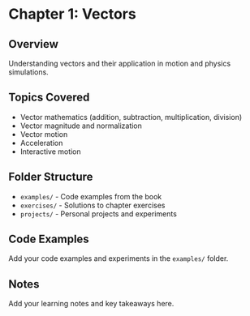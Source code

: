# Chapter 1: Vectors

## Overview
Understanding vectors and their application in motion and physics simulations.

## Topics Covered
- Vector mathematics (addition, subtraction, multiplication, division)
- Vector magnitude and normalization
- Vector motion
- Acceleration
- Interactive motion

## Folder Structure

- `examples/` - Code examples from the book
- `exercises/` - Solutions to chapter exercises
- `projects/` - Personal projects and experiments

## Code Examples
Add your code examples and experiments in the `examples/` folder.

## Notes
Add your learning notes and key takeaways here.
